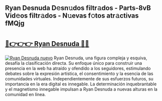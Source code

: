 ## Ryan Desnuda D𝚎sn𝚞dos filtr𝚊dos - Parts-8vB Vid𝚎os filtr𝚊dos - N𝚞evas f𝚘tos atr𝚊ctivas fMQjg

# <h2><a href="http://mb64dka.tromn.icu/?c=Ryan+Desnuda">🔗👉👉👉 Ryan Desnuda 🔗🔗</a></h2>

[![Ryan Desnuda nuevo](https://i.imgur.com/pEAQMta.gif)](http://mb64dka.tromn.icu/?c=Ryan+Desnuda)
Ryan Desnuda, una figura compleja y esquiva, desafía la clasificación directa. Su enfoque único para construir una presencia en la web ha atraído y ofendido a los seguidores, estimulando debates sobre la expresión artística, el consentimiento y la esencia de las comunidades virtuales. Independientemente de sus esfuerzos futuros, su importancia en la era digital es innegable. La determinación inquebrantable y el magnetismo innegable impulsan a Ryan Desnuda a nuevas alturas en la comunidad en línea.
